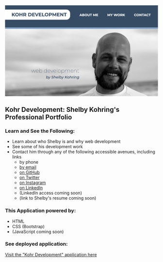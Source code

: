 ![Kohr Development](assets/images/portfolio-screenshot.png)

## Kohr Development: Shelby Kohring's Professional Portfolio

### Learn and See the Following:
* Learn about who Shelby is and why web development
* See some of his development work
* Contact him through any of the following accessible avenues, including links
  * by phone
  * [by email](mailto:kohringsw@gmail.com)
  * [on GitHub](https://github.com/kohringsw)
  * [on Twitter](https://twitter.com/shelbykohring)
  * [on Instagram](https://www.instagram.com/shelbykohring/)
  * [on LinkedIn](https://www.linkedin.com/in/shelby-kohring-3335171b8/)
  * (LinkedIn access coming soon)
  * (link to Shelby's resume coming soon)

### This Application powered by:
* HTML
* CSS (Bootstrap)
* (JavaScript coming soon)

### See deployed application:
[Visit the "Kohr Development" application here](https://kohringsw.github.io/kohr-development/)